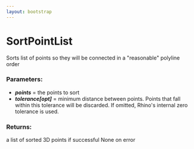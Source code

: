 ```yaml
---
layout: bootstrap
---
```


# SortPointList

Sorts list of points so they will be connected in a "reasonable" polyline order
        

### Parameters:

- ***points*** = the points to sort
- ***tolerance[opt]*** = minimum distance between points. Points that fall within this tolerance
  will be discarded. If omitted, Rhino's internal zero tolerance is used.
        

### Returns:


a list of sorted 3D points if successful
None on error
        
